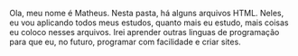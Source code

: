 Ola, meu nome é Matheus.
Nesta pasta, há alguns arquivos HTML.
Neles, eu vou aplicando todos meus estudos, quanto mais eu estudo, mais coisas eu coloco nesses arquivos.
Irei aprender outras linguas de programação para que eu, no futuro, programar com facilidade e criar sites.
